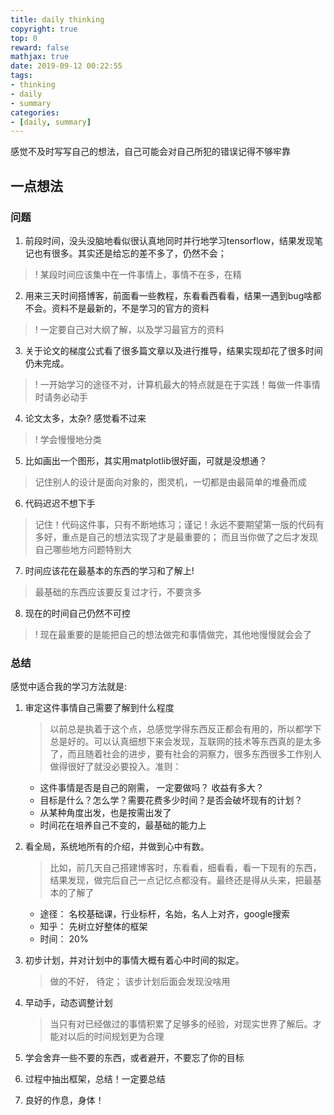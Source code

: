 ```yaml
---
title: daily thinking
copyright: true
top: 0
reward: false
mathjax: true
date: 2019-09-12 00:22:55
tags:
- thinking
- daily
- summary
categories:
- [daily, summary]
---
```


感觉不及时写写自己的想法，自己可能会对自己所犯的错误记得不够牢靠

## 一点想法

### 问题

1. 前段时间，没头没脑地看似很认真地同时并行地学习tensorflow，结果发现笔记也有很多。其实还是给忘的差不多了，仍然不会；
> ! 某段时间应该集中在一件事情上，事情不在多，在精
2. 用来三天时间搭博客，前面看一些教程，东看看西看看，结果一遇到bug啥都不会。资料不是最新的，不是学习的官方的资料
> ! 一定要自己对大纲了解，以及学习最官方的资料
3. 关于论文的梯度公式看了很多篇文章以及进行推导，结果实现却花了很多时间仍未完成。
> ! 一开始学习的途径不对，计算机最大的特点就是在于实践！每做一件事情时请务必动手
4. 论文太多，太杂? 感觉看不过来
> ! 学会慢慢地分类
5. 比如画出一个图形，其实用matplotlib很好画，可就是没想通？
> 记住别人的设计是面向对象的，图灵机，一切都是由最简单的堆叠而成
6. 代码迟迟不想下手
> 记住！代码这件事，只有不断地练习；谨记！永远不要期望第一版的代码有多好，重点是自己的想法实现了才是最重要的； 而且当你做了之后才发现自己哪些地方问题特别大
7. 时间应该花在最基本的东西的学习和了解上!
> 最基础的东西应该要反复过才行，不要贪多

8. 现在的时间自己仍然不可控
> ! 现在最重要的是能把自己的想法做完和事情做完，其他地慢慢就会会了

### 总结

感觉中适合我的学习方法就是:
1. 审定这件事情自己需要了解到什么程度
    > 以前总是执着于这个点，总感觉学得东西反正都会有用的，所以都学下总是好的。可以认真细想下来会发现，互联网的技术等东西真的是太多了，而且随着社会的进步，要有社会的洞察力，很多东西很多工作别人做得很好了就没必要投入。准则：
    
    - 这件事情是否是自己的刚需， 一定要做吗？ 收益有多大？
    - 目标是什么？怎么学？需要花费多少时间？是否会破坏现有的计划？
    - 从某种角度出发，也是按需出发了
    - 时间花在培养自己不变的，最基础的能力上
2. 看全局，系统地所有的介绍，并做到心中有数。
    > 比如，前几天自己搭建博客时，东看看，细看看，看一下现有的东西，结果发现，做完后自己一点记忆点都没有。最终还是得从头来，把最基本的了解了
    - 途径： 名校基础课，行业标杆，名始，名人上对齐，google搜索
    - 知乎： 先树立好整体的框架
    - 时间： 20%
3. 初步计划，并对计划中的事情大概有着心中时间的拟定。
    > 做的不好， 待定； 该步计划后面会发现没啥用
4. 早动手，动态调整计划
    > 当只有对已经做过的事情积累了足够多的经验，对现实世界了解后。才能对以后的时间规划更为合理
5. 学会舍弃一些不要的东西，或者避开，不要忘了你的目标
6. 过程中抽出框架，总结！一定要总结
7. 良好的作息，身体！

